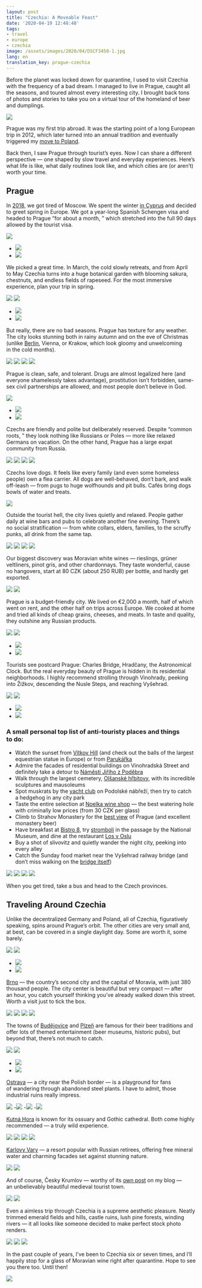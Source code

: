```yaml
---
layout: post
title: "Czechia: A Moveable Feast"
date: '2020-04-19 12:48:48'
tags:
- travel
- europe
- czechia
image: /assets/images/2020/04/DSCF3450-1.jpg
lang: en
translation_key: prague-czechia
---
```


Before the planet was locked down for quarantine, I used to visit Czechia with the frequency of a bad dream. I managed to live in Prague, caught all the seasons, and toured almost every interesting city. I brought back tons of photos and stories to take you on a virtual tour of the homeland of beer and dumplings.

![](/assets/images/2020/04/DSCF3450-1.jpg)

Prague was my first trip abroad. It was the starting point of a long European trip in 2012, which later turned into an annual tradition and eventually triggered my [move to Poland](/blog/love-poland/).

Back then, I saw Prague through tourist’s eyes. Now I can share a different perspective — one shaped by slow travel and everyday experiences. Here’s what life is like, what daily routines look like, and which cities are (or aren’t) worth your time.

## Prague

In [2018](/blog/2k18/), we got tired of Moscow. We spent the winter [in Cyprus](/blog/kipr-1/) and decided to greet spring in Europe. We got a year-long Spanish Schengen visa and headed to Prague “for about a month, ” which stretched into the full 90 days allowed by the tourist visa.

![](/assets/images/2020/04/DSCF7263.jpg)
- ![](/assets/images/2020/04/DSCF8969.jpg)
- ![](/assets/images/2020/04/DSCF8983.jpg)

We picked a great time. In March, the cold slowly retreats, and from April to May Czechia turns into a huge botanical garden with blooming sakura, chestnuts, and endless fields of rapeseed. For the most immersive experience, plan your trip in spring.

![](/assets/images/2020/04/DSCF2005.jpg)
![](/assets/images/2020/04/DSCF1975.jpg)
- ![](/assets/images/2020/04/DSCF1756.jpg)
- ![](/assets/images/2020/04/DSCF1753.jpg)

But really, there are no bad seasons. Prague has texture for any weather. The city looks stunning both in rainy autumn and on the eve of Christmas (unlike [Berlin](/blog/berlin-tt/), Vienna, or Krakow, which look gloomy and unwelcoming in the cold months).

![](/assets/images/2020/04/DSCF1167.jpg)
![](/assets/images/2020/04/DSCF2638.jpg)
![](/assets/images/2020/04/DSCF0759.jpg)
![](/assets/images/2020/04/DSCF6874.jpg)

Prague is clean, safe, and tolerant. Drugs are almost legalized here (and everyone shamelessly takes advantage), prostitution isn’t forbidden, same-sex civil partnerships are allowed, and most people don’t believe in God.

![](/assets/images/2020/04/DSCF3462.jpg)
- ![](/assets/images/2020/04/DSCF3326.jpg)
- ![](/assets/images/2020/04/DSCF6888.jpg)

Czechs are friendly and polite but deliberately reserved. Despite “common roots, ” they look nothing like Russians or Poles — more like relaxed Germans on vacation. On the other hand, Prague has a large expat community from Russia.

![](/assets/images/2020/04/DSCF3517.jpg)
![](/assets/images/2020/04/DSCF1217.jpg)
![](/assets/images/2020/04/DSCF3423.jpg)
![](/assets/images/2020/04/DSCF8977-1.jpg)

Czechs love dogs. It feels like every family (and even some homeless people) own a flea carrier. All dogs are well-behaved, don’t bark, and walk off-leash — from pugs to huge wolfhounds and pit bulls. Cafés bring dogs bowls of water and treats.

![](/assets/images/2020/04/DSCF1946.jpg)

Outside the tourist hell, the city lives quietly and relaxed. People gather daily at wine bars and pubs to celebrate another fine evening. There’s no social stratification — from white collars, elders, families, to the scruffy punks, all drink from the same tap.

![](/assets/images/2020/04/DSCF2042-1.jpg)
![](/assets/images/2020/04/DSCF3341.jpg)
![](/assets/images/2020/04/DSCF2133.jpg)
![](/assets/images/2020/04/DSCF3386.jpg)

Our biggest discovery was Moravian white wines — rieslings, grüner veltliners, pinot gris, and other chardonnays. They taste wonderful, cause no hangovers, start at 80 CZK (about 250 RUB) per bottle, and hardly get exported.

![](/assets/images/2020/04/DSCF1808.jpg)
![](/assets/images/2020/04/File-00005.jpg)

Prague is a budget-friendly city. We lived on €2,000 a month, half of which went on rent, and the other half on trips across Europe. We cooked at home and tried all kinds of cheap grains, cheeses, and meats. In taste and quality, they outshine any Russian products.

![](/assets/images/2020/04/DSCF1995-1.jpg)
![](/assets/images/2020/04/DSCF2624.jpg)
- ![](/assets/images/2020/04/DSCF1751.jpg)
- ![](/assets/images/2020/04/DSCF7180.jpg)

Tourists see postcard Prague: Charles Bridge, Hradčany, the Astronomical Clock. But the real everyday beauty of Prague is hidden in its residential neighborhoods. I highly recommend strolling through Vinohrady, peeking into Žižkov, descending the Nusle Steps, and reaching Vyšehrad.

![](/assets/images/2020/04/DSCF0875.jpg)
![](/assets/images/2020/04/DSCF3399.jpg)
- ![](/assets/images/2020/04/DSCF8984.jpg)
- ![](/assets/images/2020/04/DSCF1732.jpg)

### A small personal top list of anti-touristy places and things to do:
- Watch the sunset from [Vítkov Hill](https://goo.gl/maps/93WzSkU1d4woPyzx8) (and check out the balls of the largest equestrian statue in Europe) or from [Parukářka](https://goo.gl/maps/gD4s8YtB9qunFgLE7)
- Admire the facades of residential buildings on Vinohradská Street and definitely take a detour to [Náměstí Jiřího z Poděbra](https://goo.gl/maps/RyGr29fy36kCVvLc8)
- Walk through the largest cemetery, [Olšanské hřbitovy](https://goo.gl/maps/eSYUf8kd9Ct45iKd6), with its incredible sculptures and mausoleums
- Spot muskrats by the [yacht club](https://goo.gl/maps/f8BpZ1xnzVdr5sZd9) on Podolské nábřeží, then try to catch a hedgehog in any city park
- Taste the entire selection at [Noelka wine shop](https://goo.gl/maps/9HkNTroKp6gKAWrB8) — the best watering hole with criminally low prices (from 30 CZK per glass)
- Climb to Strahov Monastery for the [best view](https://goo.gl/maps/ib7DBQsrFDJWV8wc6) of Prague (and excellent monastery beer)
- Have breakfast at [Bistro 8](https://goo.gl/maps/3GNqYwCEbzYohFyH8), try [stromboli](https://goo.gl/maps/N2mhagt7zwXcn8wv7) in the passage by the National Museum, and dine at the restaurant [Los v Oslu](https://goo.gl/maps/s4dWJF1zoucKyqyL7)
- Buy a shot of slivovitz and quietly wander the night city, peeking into every alley
- Catch the Sunday food market near the Vyšehrad railway bridge (and don’t miss walking on the [bridge itself](https://goo.gl/maps/WLHtxgECZNJFzkGNA))

![](/assets/images/2020/04/DSCF2095.jpg)
![](/assets/images/2020/04/DSCF1765.jpg)
![](/assets/images/2020/04/DSCF0776.jpg)
![](/assets/images/2020/04/DSCF3559.jpg)

When you get tired, take a bus and head to the Czech provinces.

## Traveling Around Czechia

Unlike the decentralized Germany and Poland, all of Czechia, figuratively speaking, spins around Prague’s orbit. The other cities are very small and, at best, can be covered in a single daylight day. Some are worth it, some barely.

![](/assets/images/2020/04/DSCF1211.jpg)
![](/assets/images/2020/04/DSCF1080.jpg)
- ![](/assets/images/2020/04/DSCF1091.jpg)
- ![](/assets/images/2020/04/DSCF6645.jpg)

[Brno](https://goo.gl/maps/phDxe2RAGNPfx6X6A) — the country’s second city and the capital of Moravia, with just 380 thousand people. The city center is beautiful but very compact — after an hour, you catch yourself thinking you’ve already walked down this street. Worth a visit just to tick the box.

![](/assets/images/2020/04/DSCF0948.jpg)
![](/assets/images/2020/04/DSCF0970.jpg)
![](/assets/images/2020/04/DSCF0978.jpg)
![](/assets/images/2020/04/DSCF0945.jpg)

The towns of [Budějovice](https://goo.gl/maps/cxYvM8pXffrZrVA59) and [Plzeň](https://goo.gl/maps/b6KNi1ppubqiVb1W9) are famous for their beer traditions and offer lots of themed entertainment (beer museums, historic pubs), but beyond that, there’s not much to catch.

![](/assets/images/2020/04/DSCF1201.jpg)
![](/assets/images/2020/04/DSCF1194.jpg)
- ![](/assets/images/2020/04/DSCF1197.jpg)
- ![](/assets/images/2020/04/DSCF1206.jpg)

[Ostrava](https://goo.gl/maps/wW7kpHRYw2d7x4AK9) — a city near the Polish border — is a playground for fans of wandering through abandoned steel plants. I have to admit, those industrial ruins really impress.

![](/assets/images/2020/04/DSCF6707.jpg)
-![](/assets/images/2020/04/DSCF6691.jpg)
-![](/assets/images/2020/04/DSCF6701.jpg)
-![](/assets/images/2020/04/DSCF6692.jpg)

[Kutná Hora](https://goo.gl/maps/G7faP29HJRbfFnRg9) is known for its ossuary and Gothic cathedral. Both come highly recommended — a truly wild experience.

![](/assets/images/2020/04/DSCF1024.jpg)
![](/assets/images/2020/04/DSCF1026.jpg)
![](/assets/images/2020/04/DSCF1061.jpg)
![](/assets/images/2020/04/DSCF1062.jpg)

[Karlovy Vary](https://goo.gl/maps/XmrAiGRgcSaUntRs6) — a resort popular with Russian retirees, offering free mineral water and charming facades set against stunning nature.

![](/assets/images/2020/04/DSCF1883.jpg)
![](/assets/images/2020/04/DSCF1907.jpg)

And of course, Česky Krumlov — worthy of its [own post](/blog/cesky-krumlov/) on my blog — an unbelievably beautiful medieval tourist town.

![](/assets/images/2020/04/DSCF1480.jpg)
![](/assets/images/2020/04/DSCF1536.jpg)

Even a aimless trip through Czechia is a supreme aesthetic pleasure. Neatly trimmed emerald fields and hills, castle ruins, lush pine forests, winding rivers — it all looks like someone decided to make perfect stock photo renders.

![](/assets/images/2020/04/DSCF2651.jpg)
![](/assets/images/2020/04/DSCF1817.jpg)
![](/assets/images/2020/04/DSCF6980.jpg)

In the past couple of years, I’ve been to Czechia six or seven times, and I’ll happily stop for a glass of Moravian wine right after quarantine. Hope to see you there too. Until then!

![](/assets/images/2020/04/60267802_10219135056991997_9180095585603026944_o.jpg)
